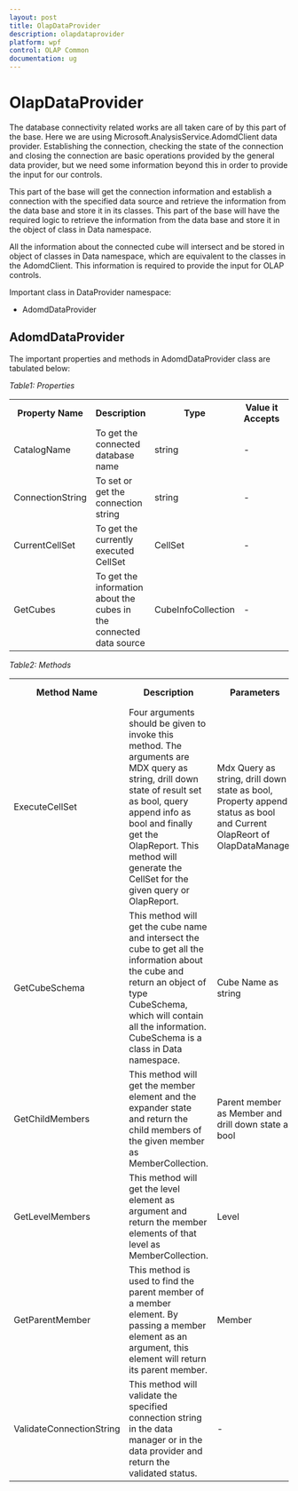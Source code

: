 ```yaml
---
layout: post
title: OlapDataProvider
description: olapdataprovider
platform: wpf
control: OLAP Common 
documentation: ug
---
```


# OlapDataProvider

The database connectivity related works are all taken care of by this part of the base. Here we are using Microsoft.AnalysisService.AdomdClient data provider. Establishing the connection, checking the state of the connection and closing the connection are basic operations provided by the general data provider, but we need some information beyond this in order to provide the input for our controls.  

This part of the base will get the connection information and establish a connection with the specified data source and retrieve the information from the data base and store it in its classes. This part of the base will have the required logic to retrieve the information from the data base and store it in the object of class in Data namespace. 

 All the information about the connected cube will intersect and be stored in object of classes in Data namespace, which are equivalent to the classes in the AdomdClient. This information is required to provide the input for OLAP controls.

Important class in DataProvider namespace:

* AdomdDataProvider

## AdomdDataProvider

The important properties and methods in AdomdDataProvider class are tabulated below:





_Table1: Properties_

<table>
<tr>
<th>
Property Name</th><th>
Description</th><th>
Type</th><th>
Value it Accepts</th><th>
Reference Link</th></tr>
<tr>
<td>
CatalogName</td><td>
To get the connected database name</td><td>
string</td><td>
-</td><td>
-</td></tr>
<tr>
<td>
ConnectionString</td><td>
To set or get the connection string</td><td>
string</td><td>
-</td><td>
-</td></tr>
<tr>
<td>
CurrentCellSet</td><td>
To get the currently executed CellSet</td><td>
CellSet</td><td>
-</td><td>
-</td></tr>
<tr>
<td>
GetCubes</td><td>
To get the information about the cubes in the connected data source</td><td>
CubeInfoCollection</td><td>
-</td><td>
-</td></tr>
</table>




_Table2: Methods_



<table>
<tr>
<th>
Method Name</th><th>
Description</th><th>
Parameters</th><th>
Return Type</th><th>
Reference Link</th></tr>
<tr>
<td>
ExecuteCellSet</td><td>
Four arguments should be given to invoke this method. The arguments are MDX query as string, drill down state of result set as bool, query append info as bool and finally get the OlapReport. This method will generate the CellSet for the given query or OlapReport.</td><td>
Mdx Query as string, drill down state as bool, Property append status as bool and Current OlapReort of OlapDataManager</td><td>
CellSet</td><td>
-</td></tr>
<tr>
<td>
GetCubeSchema</td><td>
This method will get the cube name and intersect the cube to get all the information about the cube and return an object of type CubeSchema, which will contain all the information. CubeSchema is a class in Data namespace.</td><td>
Cube Name as string</td><td>
CubeSchema</td><td>
-</td></tr>
<tr>
<td>
GetChildMembers</td><td>
This method will get the member element and the expander state and return the child members of the given member as MemberCollection.</td><td>
Parent member as Member and drill down state as bool</td><td>
MemberCollection</td><td>
-</td></tr>
<tr>
<td>
GetLevelMembers</td><td>
This method will get the level element as argument and return the member elements of that level as MemberCollection.</td><td>
Level</td><td>
MemberCollection</td><td>
-</td></tr>
<tr>
<td>
GetParentMember</td><td>
This method is used to find the parent member of a member element. By passing a member element as an argument, this element will return its parent member.</td><td>
Member</td><td>
Member</td><td>
-</td></tr>
<tr>
<td>
ValidateConnectionString</td><td>
This method will validate the specified connection string in the data manager or in the data provider and return the validated status.</td><td>
-</td><td>
bool</td><td>
-</td></tr>
</table>


